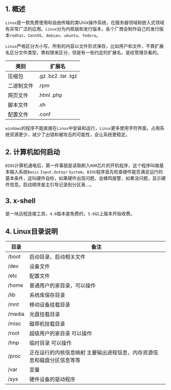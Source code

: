 ## 1. 概述

```Linux```是一款免费使用和自由传输的类Unix操作系统，在服务器领域和嵌入式领域有非常广泛的应用。```Linux```分为内核版和发行版本，各个厂商会制作自己的发行版本```redhat```、```CentOS```、```debian```、```ubuntu```、```fedora```。

```Linux```严格区分大小写，所有的内容以文件形式保存，比如用户和文件，不靠扩展名区分文件类型，靠权限来区分，但是有一些约定的扩展名，是给管理员看的。

| 类别 | 扩展名 |
| ---- | ---- |
| 压缩包 | .gz  .bz2 .tar  .tgz |
| 二进制文件 | .rpm |
| 网页文件 | .html .php |
| 脚本文件 | .sh |
| 配置文件 | .conf |

```windows```的程序不能直接在```Linux```中安装和运行，```Linux```更多使用字符界面，占用系统资源更少，减少了出错和被攻击的可能性，会让系统更稳定。

## 2. 计算机如何启动

```BIOS```计算机通电后，第一件事就是读取刷入```ROM```芯片的开机程序，这个程序叫做基本输入系统```Basic``` ```Input.Outoyr``` ```System```，```BIOS```程序首先检查硬件能否满足运行的基本条件，这叫硬件自检，如果硬件出现问题，会蜂鸣报警，如果没问题，显示硬件信息。启动顺序是主引导记录到分区表...。

## 3. x-shell

是一块远程连接工具，```4.0```版本是免费的，```5.0```以上版本开始收费。

## 4. Linux目录说明

| 目录 | 备注 |
| --- | --- |
| /boot | 启动目录，启动相关文件 |
| /dev | 设备文件 |
| /etc | 配置文件 |
| /home | 普通用户的家目录，可以操作 |
| /lib | 系统库保存目录 |
| /mnt | 移动设备挂载目录 |
| /media | 光盘挂载目录 |
| /misc | 磁带机挂载目录 |
| /root | 超级用户的家目录 可以操作 |
| /tmp | 临时目录 可以操作 |
| /proc | 正在运行的内核信息映射 主要输出进程信息，内存资源信息和磁盘分区信息等等 |
| /var | 变量 |
| /sys | 硬件设备的驱动程序